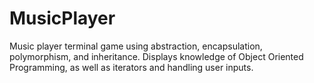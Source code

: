 # MusicPlayer
Music player terminal game using abstraction, encapsulation, polymorphism, and inheritance. Displays knowledge of Object Oriented Programming, as well as iterators and handling user inputs.
